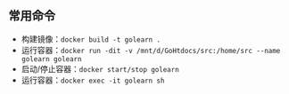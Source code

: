 ## 常用命令

- 构建镜像：`docker build -t golearn .`
- 运行容器：`docker run -dit -v /mnt/d/GoHtdocs/src:/home/src --name golearn golearn`
- 启动/停止容器：`docker start/stop golearn`
- 运行容器：`docker exec -it golearn sh`

